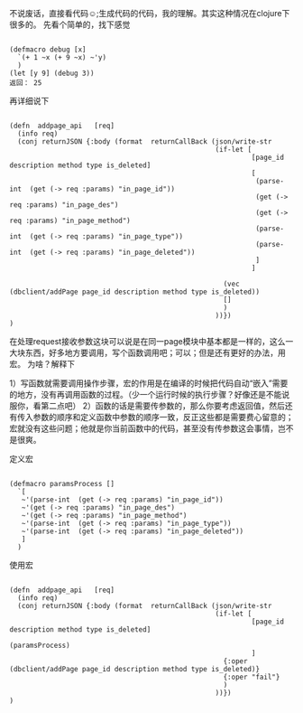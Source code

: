 不说废话，直接看代码☺;生成代码的代码，我的理解。其实这种情况在clojure下很多的。
先看个简单的，找下感觉
<pre><code>
(defmacro debug [x]
  `(+ 1 ~x (+ 9 ~x) ~'y)
  )
(let [y 9] (debug 3))
返回： 25
</code></pre>


再详细说下
<pre><code>
(defn  addpage_api   [req]
  (info req)
  (conj returnJSON {:body (format  returnCallBack (json/write-str
                                                   (if-let [
                                                            [page_id description method type is_deleted]
                                                            [
                                                             (parse-int  (get (-> req :params) "in_page_id"))
                                                             (get (-> req :params) "in_page_des")
                                                             (get (-> req :params) "in_page_method")
                                                             (parse-int  (get (-> req :params) "in_page_type"))
                                                             (parse-int  (get (-> req :params) "in_page_deleted"))
                                                             ]
                                                            ]

                                                     (vec  (dbclient/addPage page_id description method type is_deleted))
                                                     []
                                                     )
                                                   ))})
)
</code></pre>

在处理request接收参数这块可以说是在同一page模块中基本都是一样的，这么一大块东西，好多地方要调用，写个函数调用吧；可以；但是还有更好的办法，用宏。
为啥？解释下


1）写函数就需要调用操作步骤，宏的作用是在编译的时候把代码自动“嵌入”需要的地方，没有再调用函数的过程。（少一个运行时候的执行步骤？好像还是不能说服你，看第二点吧）
2）函数的话是需要传参数的，那么你要考虑返回值，然后还有传入参数的顺序和定义函数中参数的顺序一致，反正这些都是需要费心留意的；宏就没有这些问题；他就是你当前函数中的代码，甚至没有传参数这会事情，岂不是很爽。


定义宏
<pre><code>
(defmacro paramsProcess []
  `[
   ~'(parse-int  (get (-> req :params) "in_page_id"))
   ~'(get (-> req :params) "in_page_des")
   ~'(get (-> req :params) "in_page_method")
   ~'(parse-int  (get (-> req :params) "in_page_type"))
   ~'(parse-int  (get (-> req :params) "in_page_deleted"))
   ]
  )
</code></pre>

使用宏
<pre><code>
(defn  addpage_api   [req]
  (info req)
  (conj returnJSON {:body (format  returnCallBack (json/write-str
                                                   (if-let [
                                                            [page_id description method type is_deleted]
                                                            (paramsProcess)
                                                            ]
                                                     {:oper (dbclient/addPage page_id description method type is_deleted)}
                                                     {:oper "fail"}
                                                     )
                                                   ))})
)

</code></pre>
